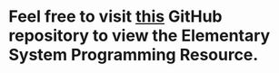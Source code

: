# Feel free to visit [this](https://github.com/ThuraAung1601/learn_rust) GitHub repository to view the Elementary System Programming Resource.
